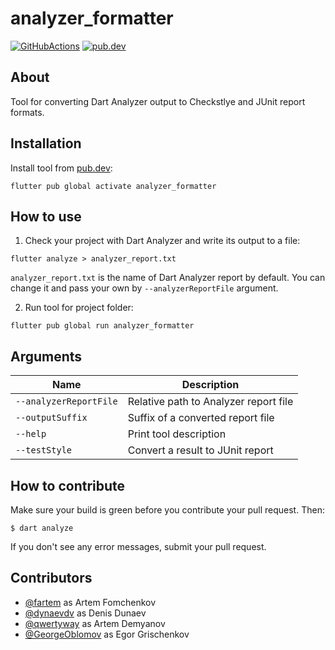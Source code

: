 # analyzer_formatter

[![GitHubActions](https://github.com/WhisperArts/analyzer-formatter/workflows/Build/badge.svg)](https://github.com/WhisperArts/analyzer-formatter/actions?query=workflow%3ABuild)
[![pub.dev](https://img.shields.io/pub/v/analyzer_formatter.svg)](https://pub.dartlang.org/packages/analyzer_formatter)

## About

Tool for converting Dart Analyzer output to Checkstlye and JUnit report formats.

## Installation

Install tool from [pub.dev](https://pub.dev):

```shell
flutter pub global activate analyzer_formatter
```

## How to use

1. Check your project with Dart Analyzer and write its output to a file:

```shell
flutter analyze > analyzer_report.txt
```

`analyzer_report.txt` is the name of Dart Analyzer report by default. You can change it and pass your own by `--analyzerReportFile` argument.

2. Run tool for project folder:

```shell
flutter pub global run analyzer_formatter
```

## Arguments

| Name | Description |
| --- | --- |
| `--analyzerReportFile` | Relative path to Analyzer report file |
| `--outputSuffix` | Suffix of a converted report file |
| `--help` | Print tool description |
| `--testStyle` | Convert a result to JUnit report |

## How to contribute

Make sure your build is green before you contribute your pull request. Then:

```shell
$ dart analyze
```

If you don't see any error messages, submit your pull request.

## Contributors

- [@fartem](https://github.com/fartem) as Artem Fomchenkov
- [@dynaevdv](https://github.com/dynaevdv) as Denis Dunaev
- [@qwertyway](https://github.com/qwertyway) as Artem Demyanov
- [@GeorgeOblomov](https://github.com/GeorgeOblomov) as Egor Grischenkov
